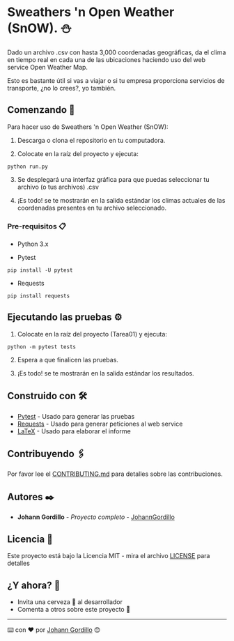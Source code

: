 # Sweathers 'n Open Weather (SnOW). :snowman:

Dado un archivo .csv con hasta 3,000 coordenadas geográficas, da el clima en tiempo real
en cada una de las ubicaciones haciendo uso del web service Open Weather Map.

Esto es bastante útil si vas a viajar o si tu empresa proporciona servicios de transporte,
¿no lo crees?,
yo también.

## Comenzando 🚀

Para hacer uso de Sweathers 'n Open Weather (SnOW):

1. Descarga o clona el repositorio en tu computadora.

2. Colocate en la raíz del proyecto y ejecuta:
```
python run.py
```

3. Se desplegará una interfaz gráfica para que puedas seleccionar
tu archivo (o tus archivos) .csv

4. ¡Es todo! se te mostrarán en la salida estándar los climas
actuales de las coordenadas presentes en tu archivo seleccionado.

### Pre-requisitos 📋

* Python 3.x

* Pytest
```
pip install -U pytest
```

* Requests
```
pip install requests
```

## Ejecutando las pruebas ⚙️

1. Colocate en la raíz del proyecto (Tarea01) y ejecuta:
```
python -m pytest tests
```

2. Espera a que finalicen las pruebas.

3. ¡Es todo! se te mostrarán en la salida estándar los resultados.

## Construido con 🛠️

* [Pytest](https://docs.pytest.org/en/latest/) - Usado para generar las pruebas
* [Requests](https://2.python-requests.org/en/master/) - Usado para generar peticiones al web service
* [LaTeX](https://www.latex-project.org/) - Usado para elaborar el informe

## Contribuyendo 🖇️

Por favor lee el [CONTRIBUTING.md](CONTRIBUTING.md) para detalles
sobre las contribuciones.

## Autores ✒️

* **Johann Gordillo** - *Proyecto completo* - [JohannGordillo](https://github.com/JohannGordillo)

## Licencia 📄

Este proyecto está bajo la Licencia MIT - mira el archivo [LICENSE](LICENSE) para detalles

## ¿Y ahora? 🎁

* Invita una cerveza 🍺 al desarrollador
* Comenta a otros sobre este proyecto 📢

---
⌨️ con ❤️ por [Johann Gordillo](https://github.com/JohannGordillo) 😊

